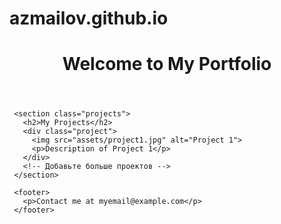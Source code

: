# azmailov.github.io
   <html lang="en">
   <head>
     <meta charset="UTF-8">
     <meta name="viewport" content="width=device-width, initial-scale=1.0">
     <title>My Portfolio</title>
     <link rel="stylesheet" href="styles.css">
   </head>
   <body>
     <header>
       <h1>Welcome to My Portfolio</h1>
     </header>

     <section class="projects">
       <h2>My Projects</h2>
       <div class="project">
         <img src="assets/project1.jpg" alt="Project 1">
         <p>Description of Project 1</p>
       </div>
       <!-- Добавьте больше проектов -->
     </section>

     <footer>
       <p>Contact me at myemail@example.com</p>
     </footer>
   </body>
   </html>
